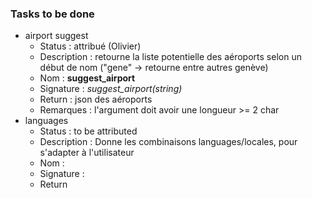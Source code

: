 ### Tasks to be done

* airport suggest
  - Status : attribué (Olivier)
  - Description : retourne la liste potentielle des aéroports selon un début de nom ("gene" -> retourne entre autres genève)
  - Nom : __suggest_airport__
  - Signature : *suggest_airport(string)*
  - Return : json des aéroports
  - Remarques : l'argument doit avoir une longueur >= 2 char
* languages
  - Status : to be attributed
  - Description : Donne les combinaisons languages/locales, pour s'adapter à l'utilisateur
  - Nom :
  - Signature :
  - Return
